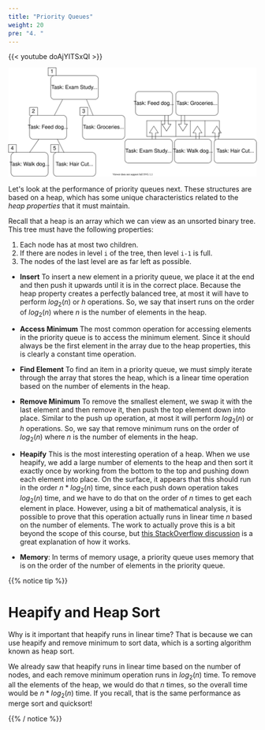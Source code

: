 ```yaml
---
title: "Priority Queues"
weight: 20
pre: "4. "
---
```

{{< youtube doAjYITSxQI  >}}

![](images/10/todo_tree_array.svg)

Let's look at the performance of priority queues next. These structures are based on a heap, which has some unique characteristics related to the _heap properties_ that it must maintain. 

Recall that a heap is an array which we can view as an unsorted binary tree. This tree must have the following properties:
1. Each node has at most two children.
1. If there are nodes in level `i` of the tree, then level `i-1` is full. 
1. The nodes of the last level are as far left as possible.

* **Insert** To insert a new element in a priority queue, we place it at the end and then push it upwards until it is in the correct place. Because the heap property creates a perfectly balanced tree, at most it will have to perform $log_2(n)$ or $h$ operations. So, we say that insert runs on the order of $log_2(n)$ where $n$ is the number of elements in the heap.

* **Access Minimum** The most common operation for accessing elements in the priority queue is to access the minimum element. Since it should always be the first element in the array due to the heap properties, this is clearly a constant time operation.

* **Find Element** To find an item in a priority queue, we must simply iterate through the array that stores the heap, which is a linear time operation based on the number of elements in the heap.

* **Remove Minimum** To remove the smallest element, we swap it with the last element and then remove it, then push the top element down into place. Similar to the push up operation, at most it will perform $log_2(n)$ or $h$ operations. So, we say that remove minimum runs on the order of $log_2(n)$ where $n$ is the number of elements in the heap.

* **Heapify** This is the most interesting operation of a heap. When we use heapify, we add a large number of elements to the heap and then sort it exactly once by working from the bottom to the top and pushing down each element into place. On the surface, it appears that this should run in the order $n * log_2(n)$ time, since each push down operation takes $log_2(n)$ time, and we have to do that on the order of $n$ times to get each element in place. However, using a bit of mathematical analysis, it is possible to prove that this operation actually runs in linear time $n$ based on the number of elements. The work to actually prove this is a bit beyond the scope of this course, but [this StackOverflow discussion](https://stackoverflow.com/questions/9755721/how-can-building-a-heap-be-on-time-complexity) is a great explanation of how it works.

* **Memory**: In terms of memory usage, a priority queue uses memory that is on the order of the number of elements in the priority queue. 

{{% notice tip %}}

# Heapify and Heap Sort

Why is it important that heapify runs in linear time? That is because we can use heapify and remove minimum to sort data, which is a sorting algorithm known as heap sort.

We already saw that heapify runs in linear time based on the number of nodes, and each remove minimum operation runs in $log_2(n)$ time. To remove all the elements of the heap, we would do that $n$ times, so the overall time would be $n * log_2(n)$ time. If you recall, that is the same performance as merge sort and quicksort!

{{% / notice %}}
